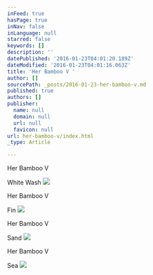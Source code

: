 ```yaml
---
inFeed: true
hasPage: true
inNav: false
inLanguage: null
starred: false
keywords: []
description: ''
datePublished: '2016-01-23T04:01:20.189Z'
dateModified: '2016-01-23T04:01:16.063Z'
title: 'Her Bamboo V '
author: []
sourcePath: _posts/2016-01-23-her-bamboo-v.md
published: true
authors: []
publisher:
  name: null
  domain: null
  url: null
  favicon: null
url: her-bamboo-v/index.html
_type: Article

---
```

Her Bamboo V

White Wash
![](https://the-grid-user-content.s3-us-west-2.amazonaws.com/d97d5638-8331-4592-8e55-4e91cf7cf7b3.jpg)

Her Bamboo V

Fin
![](https://the-grid-user-content.s3-us-west-2.amazonaws.com/6d37e23f-74ca-474b-a979-60045637e6fb.jpg)

Her Bamboo V

Sand
![](https://the-grid-user-content.s3-us-west-2.amazonaws.com/96610ffc-ff02-4f13-8494-29eb3323023b.jpg)

Her Bamboo V

Sea
![](https://the-grid-user-content.s3-us-west-2.amazonaws.com/36f23143-af1b-4c6c-bc09-caebab0e6102.jpg)